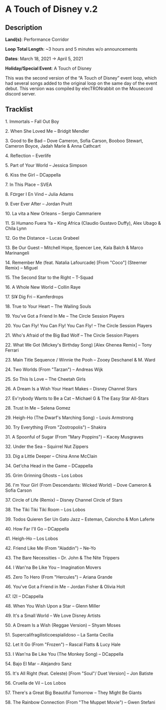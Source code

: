 # A Touch of Disney v.2

## Description

**Land(s)**: Performance Corridor

**Loop Total Length**: ~3 hours and 5 minutes w/o announcements


**Dates**: March 18, 2021 → April 5, 2021

**Holiday/Special Event**: A Touch of Disney

This was the second version of the “A Touch of Disney” event loop, which had several songs added to the original loop on the same day of the event debut.  This version was compiled by elecTRONrabbit on the Mousecord discord server.

## Tracklist

1\. Immortals – Fall Out Boy



2\. When She Loved Me – Bridgit Mendler



3\. Good to Be Bad – Dove Cameron, Sofia Carson, Booboo Stewart, Cameron Boyce, Jadah Marie & Anna Cathcart



4\. Reflection – Everlife



5\. Part of Your World – Jessica Simpson



6\. Kiss the Girl – DCappella



7\. In This Place – SVEA



8\. F¤rger I En Vind – Julia Adams



9\. Ever Ever After – Jordan Pruitt



10\. La vita a New Orleans – Sergio Cammariere



11\. Si Humano Fuera Ya – King Africa (Claudio Gustavo Duffy), Alex Ubago & Chila Lynn



12\. Go the Distance – Lucas Grabeel



13\. Be Our Guest – Mitchell Hope, Spencer Lee, Kala Balch & Marco Marinangeli



14\. Remember Me (feat. Natalia Lafourcade) [From "Coco"] (Steerner Remix) – Miguel



15\. The Second Star to the Right – T-Squad



16\. A Whole New World – Collin Raye



17\. Sl¥ Dig Fri – Kamferdrops



18\. True to Your Heart – The Wailing Souls



19\. You've Got a Friend In Me – The Circle Session Players



20\. You Can Fly! You Can Fly! You Can Fly! – The Circle Session Players



21\. Who's Afraid of the Big Bad Wolf – The Circle Session Players



22\. What We Got (Mickey's Birthday Song) [Alex Ghenea Remix] – Tony Ferrari



23\. Main Title Sequence / Winnie the Pooh – Zooey Deschanel & M. Ward



24\. Two Worlds (From "Tarzan") – Andreas Wijk



25\. So This Is Love – The Cheetah Girls



26\. A Dream Is a Wish Your Heart Makes – Disney Channel Stars



27\. Ev'rybody Wants to Be a Cat – Michael G & The Easy Star All-Stars



28\. Trust In Me – Selena Gomez



29\. Heigh-Ho (The Dwarf's Marching Song) – Louis Armstrong



30\. Try Everything (From "Zootropolis") – Shakira



31\. A Spoonful of Sugar (From "Mary Poppins") – Kacey Musgraves



32\. Under the Sea – Squirrel Nut Zippers



33\. Dig a Little Deeper – China Anne McClain



34\. Get'cha Head in the Game – DCappella



35\. Grim Grinning Ghosts – Los Lobos



36\. I'm Your Girl (From Descendants: Wicked World) – Dove Cameron & Sofia Carson



37\. Circle of Life (Remix) – Disney Channel Circle of Stars



38\. The Tiki Tiki Tiki Room – Los Lobos



39\. Todos Quieren Ser Un Gato Jazz – Esteman, Caloncho & Mon Laferte



40\. How Far I'll Go – DCappella



41\. Heigh-Ho – Los Lobos



42\. Friend Like Me (From "Aladdin") – Ne-Yo



43\. The Bare Necessities – Dr. John & The Nite Trippers



44\. I Wan'na Be Like You – Imagination Movers



45\. Zero To Hero (From "Hercules") – Ariana Grande



46\. You've Got a Friend in Me – Jordan Fisher & Olivia Holt



47\. I2I – DCappella



48\. When You Wish Upon a Star – Glenn Miller



49\. It's a Small World – We Love Disney Artists



50\. A Dream Is a Wish (Reggae Version) – Shyam Moses



51\. Supercalifragilisticoespialidoso – La Santa Cecilia



52\. Let It Go (From "Frozen") – Rascal Flatts & Lucy Hale



53\. I Wan'na Be Like You (The Monkey Song) – DCappella



54\. Bajo El Mar – Alejandro Sanz



55\. It's All Right (feat. Celeste) [From "Soul"/ Duet Version] – Jon Batiste



56\. Cruella de Vil – Los Lobos



57\. There's a Great Big Beautiful Tomorrow – They Might Be Giants



58\. The Rainbow Connection (From "The Muppet Movie") – Gwen Stefani


